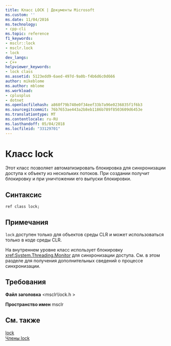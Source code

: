 ```yaml
---
title: Класс LOCK | Документы Microsoft
ms.custom: ''
ms.date: 11/04/2016
ms.technology:
- cpp-cli
ms.topic: reference
f1_keywords:
- msclr::lock
- msclr.lock
- lock
dev_langs:
- C++
helpviewer_keywords:
- lock class
ms.assetid: 5123edd9-6aed-497d-9a0b-f4b6d6c0d666
author: mikeblome
ms.author: mblome
ms.workload:
- cplusplus
- dotnet
ms.openlocfilehash: a860f79b740e0f34eef33b7a96e0236835f1f6b3
ms.sourcegitcommit: 76b7653ae443a2b8eb1186b789f8503609d6453e
ms.translationtype: MT
ms.contentlocale: ru-RU
ms.lasthandoff: 05/04/2018
ms.locfileid: "33129701"
---
```

# <a name="lock-class"></a>Класс lock
Этот класс позволяет автоматизировать блокировка для синхронизации доступа к объекту из нескольких потоков.  При создании получит блокировку и при уничтожении его выпуски блокировки.  
  
## <a name="syntax"></a>Синтаксис  
  
```  
ref class lock;  
```  
  
## <a name="remarks"></a>Примечания  
 `lock` доступен только для объектов среды CLR и может использоваться только в коде среды CLR.  
  
 На внутреннем уровне класс использует блокировку <xref:System.Threading.Monitor> для синхронизации доступа. См. в этом разделе для получения дополнительных сведений о процессе синхронизации.  
  
## <a name="requirements"></a>Требования  
 **Файл заголовка** \<msclr\lock.h >  
  
 **Пространство имен** msclr  
  
## <a name="see-also"></a>См. также  
 [lock](../dotnet/lock.md)   
 [Члены lock](../dotnet/lock-members.md)